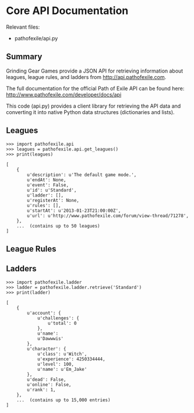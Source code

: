 Core API Documentation
======================

Relevant files:

* pathofexile/api.py

Summary
-------

Grinding Gear Games provide a JSON API for retrieving information about
leagues, league rules, and ladders from http://api.pathofexile.com.

The full documentation for the official Path of Exile API can be found here:
http://www.pathofexile.com/developer/docs/api

This code (api.py) provides a client library for retrieving the API data and
converting it into native Python data structures (dictionaries and lists).

Leagues
-------

    >>> import pathofexile.api
    >>> leagues = pathofexile.api.get_leagues()
    >>> print(leagues)

    [
        {
            u'description': u'The default game mode.',
            u'endAt': None,
            u'event': False,
            u'id': u'Standard',
            u'ladder': [],
            u'registerAt': None,
            u'rules': [],
            u'startAt': u'2013-01-23T21:00:00Z',
            u'url': u'http://www.pathofexile.com/forum/view-thread/71278',
        },
        ...  (contains up to 50 leagues)
    ]


League Rules
------------


Ladders
-------

    >>> import pathofexile.ladder
    >>> ladder = pathofexile.ladder.retrieve('Standard')
    >>> print(ladder)

    [
        {
            u'account': {
                u'challenges': {
                    u'total': 0
                },
                u'name':
                u'Dawwwis'
            },
            u'character': {
                u'class': u'Witch',
                u'experience': 4250334444,
                u'level': 100,
                u'name': u'Em_Jake'
            },
            u'dead': False,
            u'online': False,
            u'rank': 1,
        },
        ...  (contains up to 15,000 entries)
    ]

